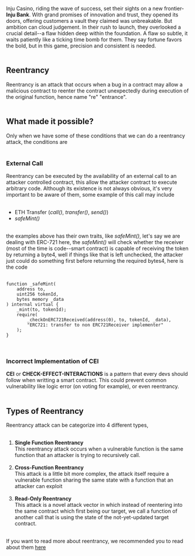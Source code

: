 Inju Casino, riding the wave of success, set their sights on a new frontier- **Inju Bank**. With grand promises of innovation and trust, they opened its doors, offering customers a vault they claimed was unbreakable. But ambition can cloud judgement. In their rush to launch, they overlooked a crucial detail--a flaw hidden deep within the foundation. A flaw so subtle, it waits patiently like a ticking time bomb for them. They say fortune favors the bold, but in this game, precision and consistent is needed. &nbsp;  
&nbsp;  
## Reentrancy
Reentrancy is an attack that occurs when a bug in a contract may allow a malicious contract to reenter the contract unexpectedly during execution of the original function, hence name "re" "entrance". &nbsp;  
&nbsp;  
## What made it possible?
Only when we have some of these conditions that we can do a reentrancy attack, the conditions are &nbsp;  
&nbsp;  
### External Call
Reentrancy can be executed by the availability of an external call to an attacker controlled contract, this allow the attacker contract to execute arbitrary code. Although its existence is not always obvious, it's very important to be aware of them, some example of this call may include &nbsp;  
&nbsp;  
- ETH Transfer (*call()*, *transfer()*, *send()*)
- *safeMint()* &nbsp;  
&nbsp;  

the examples above has their own traits, like *safeMint()*, let's say we are dealing with ERC-721 here, the *safeMint()* will check whether the receiver (most of the time is code--smart contract) is capable of receiving the token by returning a byte4, well if things like that is left unchecked, the attacker just could do something first before returning the required bytes4, here is the code &nbsp;  
&nbsp;  
```solidity
function _safeMint(
    address to,
    uint256 tokenId,
    bytes memory _data
) internal virtual {
    _mint(to, tokenId);
    require(
        _checkOnERC721Received(address(0), to, tokenId, _data),
        "ERC721: transfer to non ERC721Receiver implementer"
    );
}
```
&nbsp;  
### Incorrect Implementation of CEI
**CEI** or **CHECK-EFFECT-INTERACTIONS** is a pattern that every devs should follow when writting a smart contract. This could prevent common vulnerability like logic error (on voting for example), or even reentrancy. &nbsp;  
&nbsp;  
## Types of Reentrancy
Reentrancy attack can be categorize into 4 different types, &nbsp;   
&nbsp;  
1. **Single Function Reentrancy** &nbsp;  
    This reentrancy attack occurs when a vulnerable function is the same function that an attacker is trying to recursively call. &nbsp;  
    &nbsp;  
2. **Cross-Function Reentrancy** &nbsp;  
    This attack is a little bit more complex, the attack itself require a vulnerable function sharing the same state with a function that an attacker can exploit &nbsp;  
    &nbsp;  
3. **Read-Only Reentrancy** &nbsp;  
    This attack is a novel attack vector in which instead of reentering into the same contract which first being our target, we call a function of another call that is using the state of the not-yet-updated target contract. &nbsp;  
    &nbsp;  
    
If you want to read more about reentrancy, we recommended you to read about them [here](https://scsfg.io/hackers/reentrancy/)